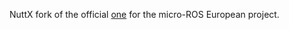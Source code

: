 NuttX fork of the official [one](https://bitbucket.org/nuttx/nuttx) for the micro-ROS European project.
